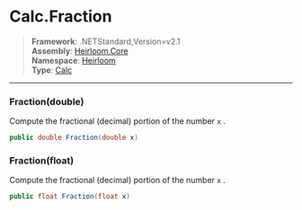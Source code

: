 # Calc.Fraction

> **Framework**: .NETStandard,Version=v2.1  
> **Assembly**: [Heirloom.Core][0]  
> **Namespace**: [Heirloom][0]  
> **Type**: [Calc][1]  

--------------------------------------------------------------------------------

### Fraction(double)

Compute the fractional (decimal) portion of the number `x` .

```cs
public double Fraction(double x)
```

### Fraction(float)

Compute the fractional (decimal) portion of the number `x` .

```cs
public float Fraction(float x)
```

[0]: ../Heirloom.Core.md
[1]: Heirloom.Calc.md
